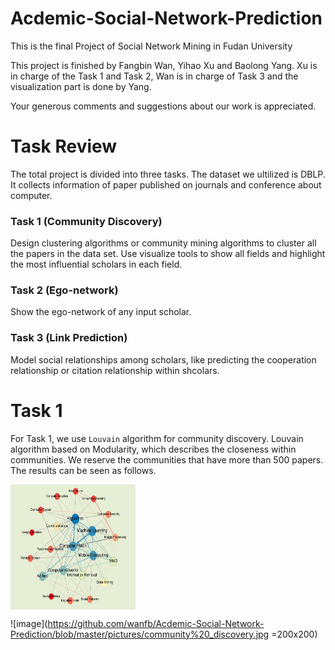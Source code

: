 # Acdemic-Social-Network-Prediction
This is the final Project of Social Network Mining in Fudan University

This project is finished by Fangbin Wan, Yihao Xu and Baolong Yang. Xu is in charge of the Task 1 and Task 2, Wan is in charge of Task 3 and the visualization part is done by Yang.

Your generous comments and suggestions about our work is appreciated.

# Task Review

The total project is divided into three tasks. The dataset we ultilized is DBLP. It collects information of paper published on journals and conference about computer.

### Task 1 (Community Discovery)
Design clustering algorithms or community mining algorithms to cluster all the papers in the data set. Use visualize tools to show all fields and highlight the most influential scholars in each field.

### Task 2 (Ego-network)
Show the ego-network of any input scholar. 

### Task 3 (Link Prediction)
Model social relationships among scholars, like predicting the cooperation relationship or citation relationship within shcolars.

# Task 1
For Task 1, we use `Louvain` algorithm for community discovery. Louvain algorithm based on Modularity, which describes the closeness within communities. We reserve the communities that have more than 500 papers. The results can be seen as follows.

<img src="https://github.com/wanfb/Acdemic-Social-Network-Prediction/blob/master/pictures/community%20_discovery.jpg" width = "200" height = "200" align=center />

![image](https://github.com/wanfb/Acdemic-Social-Network-Prediction/blob/master/pictures/community%20_discovery.jpg =200x200)  
